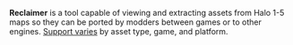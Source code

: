 **Reclaimer** is a tool capable of viewing and extracting assets from Halo 1-5 maps so they can be ported by modders between games or to other engines. [Support varies][compat] by asset type, game, and platform.

[compat]: https://github.com/Gravemind2401/Reclaimer/wiki/Compatibility
